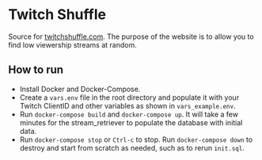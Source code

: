 # Twitch Shuffle

Source for [twitchshuffle.com](http://twitchshuffle.com).  The purpose of the website is to allow you to find low viewership streams at random.

## How to run
* Install Docker and Docker-Compose.  
* Create a `vars.env` file in the root directory and populate it with your Twitch ClientID and other variables as shown in `vars_example.env`.
* Run `docker-compose build` and `docker-compose up`.  It will take a few minutes for the stream_retriever to populate the database with initial data.
* Run `docker-compose stop` or `Ctrl-c` to stop. Run `docker-compose down` to destroy and start from scratch as needed, such as to rerun `init.sql`.